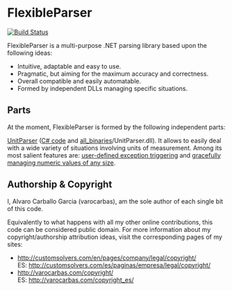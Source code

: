 # FlexibleParser        

[![Build Status](https://travis-ci.org/varocarbas/FlexibleParser.svg?branch=master)](https://travis-ci.org/varocarbas/FlexibleParser)

FlexibleParser is a multi-purpose .NET parsing library based upon the following ideas:

- Intuitive, adaptable and easy to use.
- Pragmatic, but aiming for the maximum accuracy and correctness.
- Overall compatible and easily automatable. 
- Formed by independent DLLs managing specific situations.

## Parts

At the moment, FlexibleParser is formed by the following independent parts:

[UnitParser](https://github.com/varocarbas/FlexibleParser/blob/master/all_readme/UnitParser.md) ([C# code](https://github.com/varocarbas/FlexibleParser/tree/master/all_code/UnitParser/Source) and [all_binaries](https://github.com/varocarbas/FlexibleParser/tree/master/all_binaries)/UnitParser.dll). It allows to easily deal with a wide variety of situations involving units of measurement.
Among its most salient features are: [user-defined exception triggering](https://github.com/varocarbas/FlexibleParser/blob/master/all_readme/UnitParser.md#general-rules) and [gracefully managing numeric values of any size](https://github.com/varocarbas/FlexibleParser/blob/master/all_readme/UnitParser.md#numeric-support).

## Authorship & Copyright

I, Alvaro Carballo Garcia (varocarbas), am the sole author of each single bit of this code.

Equivalently to what happens with all my other online contributions, this code can be considered public domain. For more information about my copyright/authorship attribution ideas, visit the corresponding pages of my sites:
- http://customsolvers.com/en/pages/company/legal/copyright/<br/> 
ES: http://customsolvers.com/es/paginas/empresa/legal/copyright/
- http://varocarbas.com/copyright/<br/>ES: http://varocarbas.com/copyright_es/